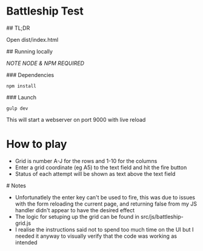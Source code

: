# Battleship Test

## TL;DR

Open dist/index.html

## Running locally

*NOTE NODE & NPM REQUIRED*

### Dependencies

`npm install`

### Launch

`gulp dev`

This will start a webserver on port 9000 with live reload

# How to play

* Grid is number A-J for the rows and 1-10 for the columns
* Enter a grid coordinate (eg A5) to the text field and hit the fire button
* Status of each attempt will be shown as text above the text field

# Notes

* Unfortunatlely the enter key can't be used to fire, this was due to issues with the form reloading the current page, and returning false from my JS handler didn't appear to have the desired effect
* The logic for setuping up the grid can be found in src/js/battleship-grid.js
* I realise the instructions said not to spend too much time on the UI but I needed it anyway to visually verify that the code was working as intended
